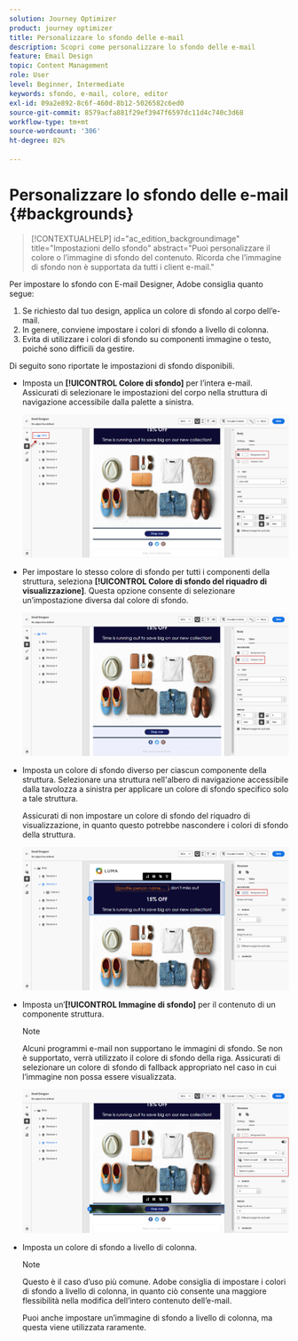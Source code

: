 ```yaml
---
solution: Journey Optimizer
product: journey optimizer
title: Personalizzare lo sfondo delle e-mail
description: Scopri come personalizzare lo sfondo delle e-mail
feature: Email Design
topic: Content Management
role: User
level: Beginner, Intermediate
keywords: sfondo, e-mail, colore, editor
exl-id: 09a2e892-8c6f-460d-8b12-5026582c6ed0
source-git-commit: 8579acfa881f29ef3947f6597dc11d4c740c3d68
workflow-type: tm+mt
source-wordcount: '306'
ht-degree: 82%

---
```


# Personalizzare lo sfondo delle e-mail {#backgrounds}

>[!CONTEXTUALHELP]
>id="ac_edition_backgroundimage"
>title="Impostazioni dello sfondo"
>abstract="Puoi personalizzare il colore o l’immagine di sfondo del contenuto. Ricorda che l’immagine di sfondo non è supportata da tutti i client e-mail."

Per impostare lo sfondo con E-mail Designer, Adobe consiglia quanto segue:

1. Se richiesto dal tuo design, applica un colore di sfondo al corpo dell’e-mail.
1. In genere, conviene impostare i colori di sfondo a livello di colonna.
1. Evita di utilizzare i colori di sfondo su componenti immagine o testo, poiché sono difficili da gestire.

Di seguito sono riportate le impostazioni di sfondo disponibili.

* Imposta un **[!UICONTROL Colore di sfondo]** per l’intera e-mail. Assicurati di selezionare le impostazioni del corpo nella struttura di navigazione accessibile dalla palette a sinistra.

  ![](assets/background_1.png)

* Per impostare lo stesso colore di sfondo per tutti i componenti della struttura, seleziona **[!UICONTROL Colore di sfondo del riquadro di visualizzazione]**. Questa opzione consente di selezionare un’impostazione diversa dal colore di sfondo.

  ![](assets/background_2.png)

* Imposta un colore di sfondo diverso per ciascun componente della struttura. Selezionare una struttura nell&#39;albero di navigazione accessibile dalla tavolozza a sinistra per applicare un colore di sfondo specifico solo a tale struttura.

  Assicurati di non impostare un colore di sfondo del riquadro di visualizzazione, in quanto questo potrebbe nascondere i colori di sfondo della struttura.

  ![](assets/background_3.png)

* Imposta un’**[!UICONTROL Immagine di sfondo]** per il contenuto di un componente struttura.

  >[!NOTE]
  >
  >Alcuni programmi e-mail non supportano le immagini di sfondo. Se non è supportato, verrà utilizzato il colore di sfondo della riga. Assicurati di selezionare un colore di sfondo di fallback appropriato nel caso in cui l’immagine non possa essere visualizzata.

  ![](assets/background_4.png)

* Imposta un colore di sfondo a livello di colonna.

  >[!NOTE]
  >
  >Questo è il caso d’uso più comune. Adobe consiglia di impostare i colori di sfondo a livello di colonna, in quanto ciò consente una maggiore flessibilità nella modifica dell’intero contenuto dell’e-mail.

  Puoi anche impostare un’immagine di sfondo a livello di colonna, ma questa viene utilizzata raramente.
